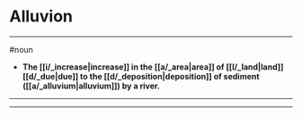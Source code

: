 # Alluvion
---
#noun
- **The [[i/_increase|increase]] in the [[a/_area|area]] of [[l/_land|land]] [[d/_due|due]] to the [[d/_deposition|deposition]] of sediment ([[a/_alluvium|alluvium]]) by a river.**
---
---
